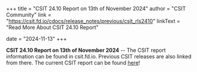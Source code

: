 +++
title = "CSIT 24.10 Report on 13th of November 2024"
author = "CSIT Community"
link = "https://csit.fd.io/cdocs/release_notes/previous/csit_rls2410"
linkText = "Read More About CSIT 24.10 Report"

date = "2024-11-13"
+++

**CSIT 24.10 Report on 13th of November 2024** -- The CSIT report information can be found in csit.fd.io. Previous CSIT
releases are also linked from there. The current CSIT report can be found
[here](https://csit.fd.io/cdocs/release_notes/previous/csit_rls2410)!
